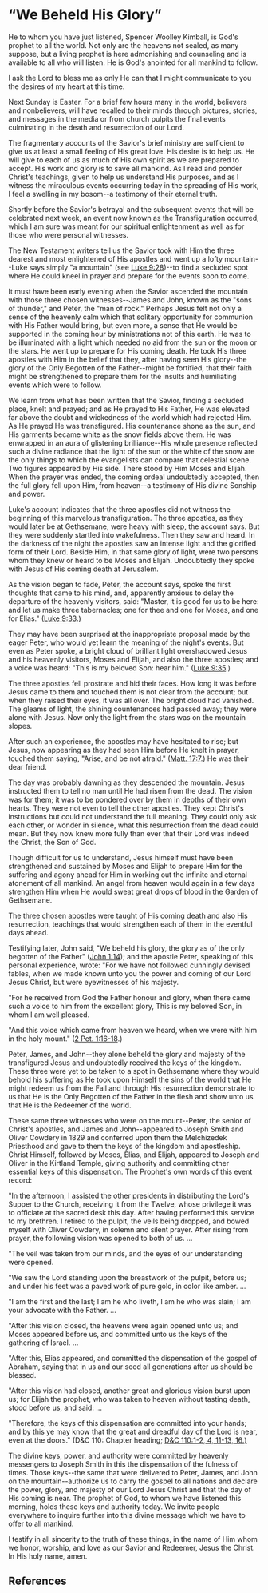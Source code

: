 # “We Beheld His Glory”

He to whom you have just listened, Spencer Woolley Kimball, is God's prophet
to all the world. Not only are the heavens not sealed, as many suppose, but a
living prophet is here admonishing and counseling and is available to all who
will listen. He is God's anointed for all mankind to follow.

I ask the Lord to bless me as only He can that I might communicate to you the
desires of my heart at this time.

Next Sunday is Easter. For a brief few hours many in the world, believers and
nonbelievers, will have recalled to their minds through pictures, stories, and
messages in the media or from church pulpits the final events culminating in
the death and resurrection of our Lord.

The fragmentary accounts of the Savior's brief ministry are sufficient to give
us at least a small feeling of His great love. His desire is to help us. He
will give to each of us as much of His own spirit as we are prepared to
accept. His work and glory is to save all mankind. As I read and ponder
Christ's teachings, given to help us understand His purposes, and as I witness
the miraculous events occurring today in the spreading of His work, I feel a
swelling in my bosom--a testimony of their eternal truth.

Shortly before the Savior's betrayal and the subsequent events that will be
celebrated next week, an event now known as the Transfiguration occurred,
which I am sure was meant for our spiritual enlightenment as well as for those
who were personal witnesses.

The New Testament writers tell us the Savior took with Him the three dearest
and most enlightened of His apostles and went up a lofty mountain--Luke says
simply "a mountain" (see [Luke
9:28](/scriptures/nt/luke/9.28?lang=eng#27))--to find a secluded spot where He
could kneel in prayer and prepare for the events soon to come.

It must have been early evening when the Savior ascended the mountain with
those three chosen witnesses--James and John, known as the "sons of thunder,"
and Peter, the "man of rock." Perhaps Jesus felt not only a sense of the
heavenly calm which that solitary opportunity for communion with His Father
would bring, but even more, a sense that He would be supported in the coming
hour by ministrations not of this earth. He was to be illuminated with a light
which needed no aid from the sun or the moon or the stars. He went up to
prepare for His coming death. He took His three apostles with Him in the
belief that they, after having seen His glory--the glory of the Only Begotten
of the Father--might be fortified, that their faith might be strengthened to
prepare them for the insults and humiliating events which were to follow.

We learn from what has been written that the Savior, finding a secluded place,
knelt and prayed; and as He prayed to His Father, He was elevated far above
the doubt and wickedness of the world which had rejected Him. As He prayed He
was transfigured. His countenance shone as the sun, and His garments became
white as the snow fields above them. He was enwrapped in an aura of glistening
brilliance--His whole presence reflected such a divine radiance that the light
of the sun or the white of the snow are the only things to which the
evangelists can compare that celestial scene. Two figures appeared by His
side. There stood by Him Moses and Elijah. When the prayer was ended, the
coming ordeal undoubtedly accepted, then the full glory fell upon Him, from
heaven--a testimony of His divine Sonship and power.

Luke's account indicates that the three apostles did not witness the beginning
of this marvelous transfiguration. The three apostles, as they would later be
at Gethsemane, were heavy with sleep, the account says. But they were suddenly
startled into wakefulness. Then they saw and heard. In the darkness of the
night the apostles saw an intense light and the glorified form of their Lord.
Beside Him, in that same glory of light, were two persons whom they knew or
heard to be Moses and Elijah. Undoubtedly they spoke with Jesus of His coming
death at Jerusalem.

As the vision began to fade, Peter, the account says, spoke the first thoughts
that came to his mind, and, apparently anxious to delay the departure of the
heavenly visitors, said: "Master, it is good for us to be here: and let us
make three tabernacles; one for thee and one for Moses, and one for Elias."
([Luke 9:33](/scriptures/nt/luke/9.33?lang=eng#32).)

They may have been surprised at the inappropriate proposal made by the eager
Peter, who would yet learn the meaning of the night's events. But even as
Peter spoke, a bright cloud of brilliant light overshadowed Jesus and his
heavenly visitors, Moses and Elijah, and also the three apostles; and a voice
was heard: "This is my beloved Son: hear him." ([Luke
9:35](/scriptures/nt/luke/9.35?lang=eng#34).)

The three apostles fell prostrate and hid their faces. How long it was before
Jesus came to them and touched them is not clear from the account; but when
they raised their eyes, it was all over. The bright cloud had vanished. The
gleams of light, the shining countenances had passed away; they were alone
with Jesus. Now only the light from the stars was on the mountain slopes.

After such an experience, the apostles may have hesitated to rise; but Jesus,
now appearing as they had seen Him before He knelt in prayer, touched them
saying, "Arise, and be not afraid." ([Matt.
17:7](/scriptures/nt/matt/17.7?lang=eng#6).) He was their dear friend.

The day was probably dawning as they descended the mountain. Jesus instructed
them to tell no man until He had risen from the dead. The vision was for them;
it was to be pondered over by them in depths of their own hearts. They were
not even to tell the other apostles. They kept Christ's instructions but could
not understand the full meaning. They could only ask each other, or wonder in
silence, what this resurrection from the dead could mean. But they now knew
more fully than ever that their Lord was indeed the Christ, the Son of God.

Though difficult for us to understand, Jesus himself must have been
strengthened and sustained by Moses and Elijah to prepare Him for the
suffering and agony ahead for Him in working out the infinite and eternal
atonement of all mankind. An angel from heaven would again in a few days
strengthen Him when He would sweat great drops of blood in the Garden of
Gethsemane.

The three chosen apostles were taught of His coming death and also His
resurrection, teachings that would strengthen each of them in the eventful
days ahead.

Testifying later, John said, "We beheld his glory, the glory as of the only
begotten of the Father" ([John 1:14](/scriptures/nt/john/1.14?lang=eng#13));
and the apostle Peter, speaking of this personal experience, wrote: "For we
have not followed cunningly devised fables, when we made known unto you the
power and coming of our Lord Jesus Christ, but were eyewitnesses of his
majesty.

"For he received from God the Father honour and glory, when there came such a
voice to him from the excellent glory, This is my beloved Son, in whom I am
well pleased.

"And this voice which came from heaven we heard, when we were with him in the
holy mount." ([2 Pet. 1:16-18](/scriptures/nt/2-pet/1.16-18?lang=eng#15).)

Peter, James, and John--they alone beheld the glory and majesty of the
transfigured Jesus and undoubtedly received the keys of the kingdom. These
three were yet to be taken to a spot in Gethsemane where they would behold his
suffering as He took upon Himself the sins of the world that He might redeem
us from the Fall and through His resurrection demonstrate to us that He is the
Only Begotten of the Father in the flesh and show unto us that He is the
Redeemer of the world.

These same three witnesses who were on the mount--Peter, the senior of
Christ's apostles, and James and John--appeared to Joseph Smith and Oliver
Cowdery in 1829 and conferred upon them the Melchizedek Priesthood and gave to
them the keys of the kingdom and apostleship. Christ Himself, followed by
Moses, Elias, and Elijah, appeared to Joseph and Oliver in the Kirtland
Temple, giving authority and committing other essential keys of this
dispensation. The Prophet's own words of this event record:

"In the afternoon, I assisted the other presidents in distributing the Lord's
Supper to the Church, receiving it from the Twelve, whose privilege it was to
officiate at the sacred desk this day. After having performed this service to
my brethren. I retired to the pulpit, the veils being dropped, and bowed
myself with Oliver Cowdery, in solemn and silent prayer. After rising from
prayer, the following vision was opened to both of us. ...

"The veil was taken from our minds, and the eyes of our understanding were
opened.

"We saw the Lord standing upon the breastwork of the pulpit, before us; and
under his feet was a paved work of pure gold, in color like amber. ...

"I am the first and the last; I am he who liveth, I am he who was slain; I am
your advocate with the Father. ...

"After this vision closed, the heavens were again opened unto us; and Moses
appeared before us, and committed unto us the keys of the gathering of Israel.
...

"After this, Elias appeared, and committed the dispensation of the gospel of
Abraham, saying that in us and our seed all generations after us should be
blessed.

"After this vision had closed, another great and glorious vision burst upon
us; for Elijah the prophet, who was taken to heaven without tasting death,
stood before us, and said: ...

"Therefore, the keys of this dispensation are committed into your hands; and
by this ye may know that the great and dreadful day of the Lord is near, even
at the doors." (D&amp;C 110: Chapter heading; [D&amp;C 110:1-2, 4, 11-13,
16.)](/scriptures/dc-testament/dc/110.1-2,4,11-13,16?lang=eng#0)

The divine keys, power, and authority were committed by heavenly messengers to
Joseph Smith in this the dispensation of the fulness of times. Those keys--the
same that were delivered to Peter, James, and John on the mountain--authorize
us to carry the gospel to all nations and declare the power, glory, and
majesty of our Lord Jesus Christ and that the day of His coming is near. The
prophet of God, to whom we have listened this morning, holds these keys and
authority today. We invite people everywhere to inquire further into this
divine message which we have to offer to all mankind.

I testify in all sincerity to the truth of these things, in the name of Him
whom we honor, worship, and love as our Savior and Redeemer, Jesus the Christ.
In His holy name, amen.

## References

